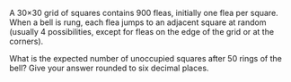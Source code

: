   <p>A 30&times;30 grid of squares contains 900 fleas, initially one flea per square.<br />  When a bell is rung, each flea jumps to an adjacent square at random (usually 4 possibilities, except for fleas on the edge of the grid or at the corners).</p>    <p>What is the expected number of unoccupied squares after 50 rings of the bell? Give your answer rounded to six decimal places.</p>  